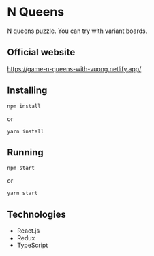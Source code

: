# N Queens
N queens puzzle. You can try with variant boards.

## Official website
<a href="https://game-n-queens-with-vuong.netlify.app/" target="_blank">https://game-n-queens-with-vuong.netlify.app/</a>

## Installing
```
npm install
```
or
```
yarn install
```

## Running
```
npm start
```
or
```
yarn start
```

## Technologies
- React.js
- Redux
- TypeScript